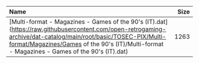 |Name|Size|
|:---|---:|
|[Multi-format - Magazines - Games of the 90's (IT).dat](https://raw.githubusercontent.com/open-retrogaming-archive/dat-catalog/main/root/basic/TOSEC-PIX/Multi-format/Magazines/Games of the 90's (IT)/Multi-format - Magazines - Games of the 90's (IT).dat)|1263|
